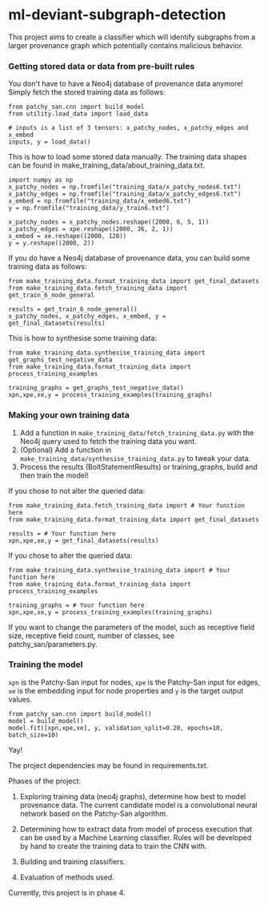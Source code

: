 # ml-deviant-subgraph-detection
This project aims to create a classifier which will identify subgraphs from a larger provenance graph which potentially contains malicious behavior.

### Getting stored data or data from pre-built rules
You don't have to have a Neo4j database of provenance data anymore! Simply fetch the stored training data as follows:
```
from patchy_san.cnn import build_model
from utility.load_data import load_data

# inputs is a list of 3 tensors: x_patchy_nodes, x_patchy_edges and x_embed
inputs, y = load_data()
```
This is how to load some stored data manually. The training data shapes can be found in
make_training_data/about_training_data.txt.
```
import numpy as np
x_patchy_nodes = np.fromfile("training_data/x_patchy_nodes6.txt")
x_patchy_edges = np.fromfile("training_data/x_patchy_edges6.txt")
x_embed = np.fromfile("training_data/x_embed6.txt")
y = np.fromfile("training_data/y_train6.txt")

x_patchy_nodes = x_patchy_nodes.reshape((2000, 6, 5, 1))
x_patchy_edges = xpe.reshape((2000, 36, 2, 1))
x_embed = xe.reshape((2000, 120))
y = y.reshape((2000, 2))
```

If you do have a Neo4j database of provenance data, you can build some training data as follows:
```
from make_training_data.format_training_data import get_final_datasets
from make_training_data.fetch_training_data import get_train_6_node_general

results = get_train_6_node_general()
x_patchy_nodes, x_patchy_edges, x_embed, y = get_final_datasets(results)
```

This is how to synthesise some training data:
```
from make_training_data.synthesise_training_data import get_graphs_test_negative_data
from make_training_data.format_training_data import process_training_examples

training_graphs = get_graphs_test_negative_data()
xpn,xpe,xe,y = process_training_examples(training_graphs)
```

### Making your own training data

1. Add a function in ```make_training_data/fetch_training_data.py``` with the Neo4j query used to
fetch the training data you want.
2. (Optional) Add a function in ```make_training_data/synthesise_training_data.py``` to tweak your data.
3. Process the results (BoltStatementResults) or training_graphs, build and then train the model!

If you chose to not alter the queried data:
```
from make_training_data.fetch_training_data import # Your function here
from make_training_data.format_training_data import get_final_datasets

results = # Your function here
xpn,xpe,xe,y = get_final_datasets(results)
```

If you chose to alter the queried data:
```
from make_training_data.synthesise_training_data import # Your function here
from make_training_data.format_training_data import process_training_examples

training_graphs = # Your function here
xpn,xpe,xe,y = process_training_examples(training_graphs)
```

If you want to change the parameters of the model, such as receptive field size, receptive
field count, number of classes, see patchy_san/parameters.py.

### Training the model
`xpn` is the Patchy-San input for nodes, `xpe` is the Patchy-San input for edges, `xe` is the embedding
input for node properties and `y` is the target output values.
```
from patchy_san.cnn import build_model()
model = build_model()
model.fit([xpn,xpe,xe], y, validation_split=0.20, epochs=10, batch_size=10)
```
Yay!

The project dependencies may be found in requirements.txt.

Phases of the project:
1) Exploring training data (neo4j graphs), determine how best to model provenance data. The current candidate model is a convolutional neural network based on the Patchy-San algorithm.

2) Determining how to extract data from model of process execution that can be used by a Machine Learning classifier. Rules will be developed by hand to create the training data to train the CNN with.

3) Building and training classifiers.

4) Evaluation of methods used.

Currently, this project is in phase 4.
